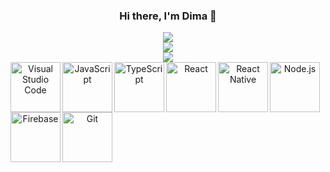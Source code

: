 
<h3 align="center">Hi there, I'm Dima 👋</h3>

<div align="center">
  <img src="https://github-readme-stats.vercel.app/api/top-langs/?username=dimaageev"></img>
</div>

<div align="center">
  <img src="https://github-readme-stats.vercel.app/api?username=dimaageev&show_icons=true&theme=default&border_radius=15&count_private=true"></img>
</div>

<div align="center">
  <img src="https://github-profile-trophy.vercel.app/?username=dimaageev&theme=oldie"></img>
</div>

<div align="center">
<img align="left" alt="Visual Studio Code" width="80px" src="https://img.stackshare.io/service/4202/Visual_Studio_Code_logo.png"/>
<img align="left" alt="JavaScript" width="80px" src="https://img.stackshare.io/service/1209/javascript.jpeg"/>
<img align="left" alt="TypeScript" width="80px" src="https://img.stackshare.io/service/1612/bynNY5dJ.jpg"/>
<img align="left" alt="React" width="80px" src="https://img.stackshare.io/service/1020/OYIaJ1KK.png"/>
<img align="left" alt="React Native" width="80px" src="https://img.stackshare.io/service/2699/KoK6gHzp.jpg"/>
<img align="left" alt="Node.js" width="80px" src="https://img.stackshare.io/service/1011/n1JRsFeB_400x400.png"/>
<img align="left" alt="Firebase" width="80px" src="https://img.stackshare.io/service/116/cZLxNFZS.jpg"/>
<img align="left" alt="Git" width="80px" src="https://img.stackshare.io/service/1046/git.png"/>
  </div>


<!--
**dimaageev/dimaageev** is a ✨ _special_ ✨ repository because its `README.md` (this file) appears on your GitHub profile.

Here are some ideas to get you started:

- 🔭 I’m currently working on ...
- 🌱 I’m currently learning ...
- 👯 I’m looking to collaborate on ...
- 🤔 I’m looking for help with ...
- 💬 Ask me about ...
- 📫 How to reach me: ...
- 😄 Pronouns: ...
- ⚡ Fun fact: ...
-->
